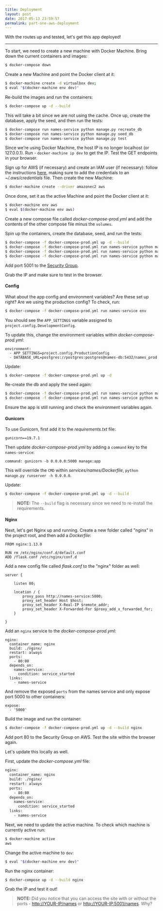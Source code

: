 ```yaml
---
title: Deployment
layout: post
date: 2017-05-13 23:59:57
permalink: part-one-aws-deployment
---
```


With the routes up and tested, let's get this app deployed!

---

To start, we need to create a new machine with Docker Machine. Bring down the current containers and images:

```sh
$ docker-compose down
```

Create a new Machine and point the Docker client at it:

```sh
$ docker-machine create -d virtualbox dev;
$ eval "$(docker-machine env dev)"
```

Re-build the images and run the containers:

```sh
$ docker-compose up -d --build
```

This will take a bit since we are not using the cache. Once up, create the database, apply the seed, and then run the tests:

```sh
$ docker-compose run names-service python manage.py recreate_db
$ docker-compose run names-service python manage.py seed_db
$ docker-compose run names-service python manage.py test
```

Since we're using Docker Machine, the host IP is no longer localhost (or 127.0.0.1). Run - `docker-machine ip dev` to get the IP. Test the GET endpoints in your browser.

Sign up for AWS (if necessary) and create an IAM user (if necessary): follow the instructions [here](http://docs.aws.amazon.com/AWSEC2/latest/UserGuide/get-set-up-for-amazon-ec2.html ), making sure to add the credentials to an *~/.aws/credentials* file. Then create the new Machine:

```sh
$ docker-machine create --driver amazonec2 aws
```

Once done, set it as the active Machine and point the Docker client at it:

```sh
$ docker-machine env aws
$ eval $(docker-machine env aws)
```

Create a new compose file called *docker-compose-prod.yml* and add the contents of the other compose file minus the `volumes`.

Spin up the containers, create the database, seed, and run the tests:

```sh
$ docker-compose -f docker-compose-prod.yml up -d --build
$ docker-compose -f docker-compose-prod.yml run names-service python manage.py recreate_db
$ docker-compose -f docker-compose-prod.yml run names-service python manage.py seed_db
$ docker-compose -f docker-compose-prod.yml run names-service python manage.py test
```

Add port 5001 to the [Security Group](http://stackoverflow.com/questions/26338301/ec2-how-to-add-port-8080-in-security-group).

Grab the IP and make sure to test in the browser.

#### Config

What about the app config and environment variables? Are these set up right? Are we using the production config? To check, run:

```sh
$ docker-compose -f docker-compose-prod.yml run names-service env
```

You should see the `APP_SETTINGS` variable assigned to `project.config.DevelopmentConfig`.

To update this, change the environment variables within *docker-compose-prod.yml*:

```
environment:
  - APP_SETTINGS=project.config.ProductionConfig
  - DATABASE_URL=postgres://postgres:postgres@names-db:5432/names_prod
```

Update:

```sh
$ docker-compose -f docker-compose-prod.yml up -d
```

Re-create the db and apply the seed again:

```sh
$ docker-compose -f docker-compose-prod.yml run names-service python manage.py recreate_db
$ docker-compose -f docker-compose-prod.yml run names-service python manage.py seed_db
```

Ensure the app is still running and check the environment variables again.

#### Gunicorn

To use Gunicorn, first add it to the *requirements.txt* file:

```
gunicorn==19.7.1
```

Then update *docker-compose-prod.yml* by adding a `command` key to the `names-service`:

```
command: gunicorn -b 0.0.0.0:5000 manage:app
```

This will override the `CMD` within *services/names/Dockerfile*, `python manage.py runserver -h 0.0.0.0`.

Update:

```sh
$ docker-compose -f docker-compose-prod.yml up -d --build
```

> **NOTE:** The `--build` flag is necessary since we need to re-install the requirements.

#### Nginx

Next, let's get Nginx up and running. Create a new folder called "nginx" in the project root, and then add a *Dockerfile*:

```
FROM nginx:1.13.0

RUN rm /etc/nginx/conf.d/default.conf
ADD /flask.conf /etc/nginx/conf.d
```

Add a new config file called *flask.conf* to the "nginx" folder as well:

```
server {

    listen 80;

    location / {
        proxy_pass http://names-service:5000;
        proxy_set_header Host $host;
        proxy_set_header X-Real-IP $remote_addr;
        proxy_set_header X-Forwarded-For $proxy_add_x_forwarded_for;
    }

}
```

Add an `nginx` service to the *docker-compose-prod.yml*:

```
nginx:
  container_name: nginx
  build: ./nginx/
  restart: always
  ports:
    - 80:80
  depends_on:
    names-service:
      condition: service_started
  links:
    - names-service
```

And remove the exposed `ports` from the names service and only expose port 5000 to other containers:

```
expose:
  - '5000'
```

Build the image and run the container:

```sh
$ docker-compose -f docker-compose-prod.yml up -d --build nginx
```

Add port 80 to the Security Group on AWS. Test the site within the browser again.

Let's update this locally as well.

First, update the *docker-compose.yml* file:

```sh
nginx:
  container_name: nginx
  build: ./nginx/
  restart: always
  ports:
    - 80:80
  depends_on:
    names-service:
      condition: service_started
  links:
    - names-service
```

Next, we need to update the active machine. To check which machine is currently active run:

```sh
$ docker-machine active
aws
```

Change the active machine to `dev`:

```sh
$ eval "$(docker-machine env dev)"
```

Run the nginx container:

```sh
$ docker-compose up -d --build nginx
```

Grab the IP and test it out!

> **NOTE:** Did you notice that you can access the site with or without the ports - [http://YOUR-IP/names](http://YOUR-IP/names) or [http://YOUR-IP:5001/names](http://YOUR-IP:5001/names). Why?
